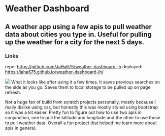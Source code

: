 # Weather Dashboard

## A weather app using a few apis to pull weather data about cities you type in. Useful for pulling up the weather for a city for the next 5 days.

### Links

repo: https://github.com/JaHa675/weather-dashboard-jh
deployed: https://jaha675.github.io/weather-dashboard-jh/

![](https://puu.sh/IUqs7/f29a9a20f2.png)
What it looks like after using it a few times. It saves previous searches on the side as you go. Saves them to local storage to be pulled up on page refresh.

Not a huge fan of build from scratch projects personally, mostly because I really dislike using css, but honestly this was mostly styled using bootstrap so it was a lot easier. Pretty fun to figure out how to use two apis in conjunction, one to pull the latitude and longitude and the other to use those to pull weather data. Overall a fun project that helped me learn more about apis in general.